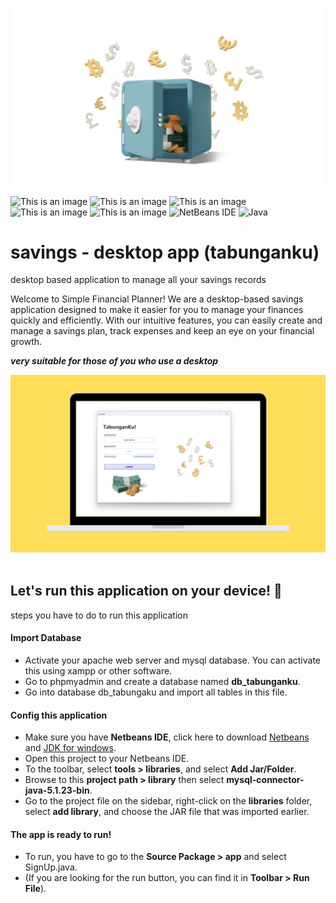 
![This is an image](https://github.com/muhammaderlangga99/my-savings-desktop-app-tabunganku/blob/main/image/header.png)

![This is an image](https://img.shields.io/badge/MariaDB-003545?style=for-the-badge&logo=mariadb&logoColor=white)
![This is an image](https://img.shields.io/badge/MySQL-005C84?style=for-the-badge&logo=mysql&logoColor=white)
![This is an image](https://img.shields.io/badge/Apache-D22128?style=for-the-badge&logo=Apache&logoColor=white)
![This is an image](https://img.shields.io/badge/Laragon-0E83CD?style=for-the-badge&logo=Laragon&logoColor=white)
![This is an image](https://img.shields.io/badge/Xampp-F37623?style=for-the-badge&logo=xampp&logoColor=white)
![NetBeans IDE](https://img.shields.io/badge/NetBeansIDE-1B6AC6.svg?style=for-the-badge&logo=apache-netbeans-ide&logoColor=white)
![Java](https://img.shields.io/badge/java-%23ED8B00.svg?style=for-the-badge&logo=openjdk&logoColor=white)
# savings - desktop app (tabunganku)
 desktop based application to manage all your savings records

 Welcome to Simple Financial Planner! We are a desktop-based savings application designed to make it easier for you to manage your finances quickly and efficiently. With our intuitive features, you can easily create and manage a savings plan, track expenses and keep an eye on your financial growth.

***very suitable for those of you who use a desktop***

 ![This is an image](https://github.com/muhammaderlangga99/my-savings-desktop-app-tabunganku/blob/main/image/laptop.png)
<br><br>
## Let's run this application on your device! 🚀
steps you have to do to run this application
#### Import Database
* Activate your apache web server and mysql database. You can activate this using xampp or other software.
* Go to phpmyadmin and create a database named **db_tabunganku**.
* Go into database db_tabungaku and import all tables in this file.

#### Config this application
* Make sure you have **Netbeans IDE**, click here to download [Netbeans](https://dlcdn.apache.org/netbeans/netbeans-installers/18/Apache-NetBeans-18-bin-windows-x64.exe) and [JDK for windows](https://download.oracle.com/java/20/latest/jdk-20_windows-x64_bin.exe).
* Open this project to your Netbeans IDE.
* To the toolbar, select **tools > libraries**, and select **Add Jar/Folder**.
* Browse to this **project path > library** then select **mysql-connector-java-5.1.23-bin**.
* Go to the project file on the sidebar, right-click on the **libraries** folder, select **add library**, and choose the JAR file that was imported earlier.

#### The app is ready to run!
* To run, you have to go to the **Source Package > app** and select SignUp.java.
* (If you are looking for the run button, you can find it in **Toolbar > Run File**).
  
